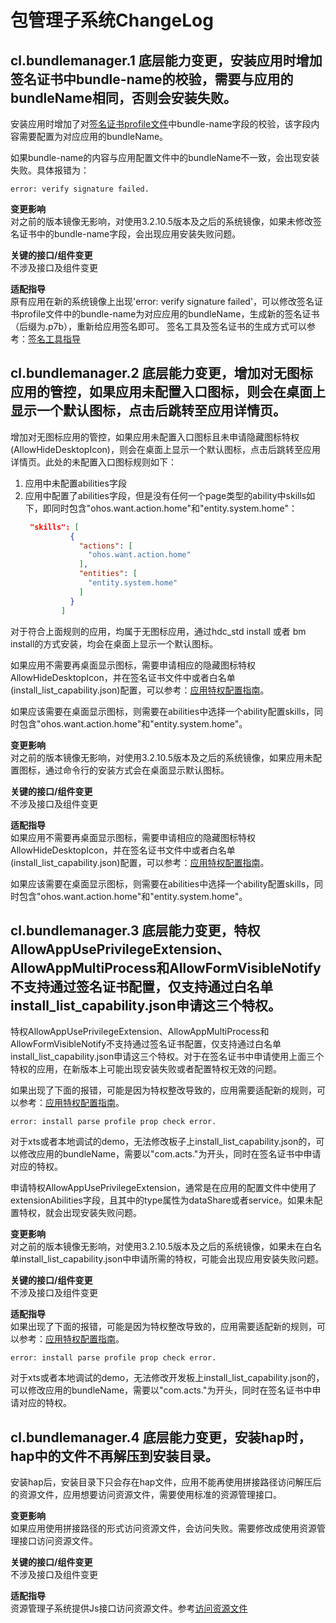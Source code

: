 # 包管理子系统ChangeLog

## cl.bundlemanager.1 底层能力变更，安装应用时增加签名证书中bundle-name的校验，需要与应用的bundleName相同，否则会安装失败。

安装应用时增加了对[签名证书profile文件](../../../application-dev/security/app-provision-structure.md)中bundle-name字段的校验，该字段内容需要配置为对应应用的bundleName。

如果bundle-name的内容与应用配置文件中的bundleName不一致，会出现安装失败。具体报错为：
```
error: verify signature failed.
```

**变更影响**<br>
对之前的版本镜像无影响，对使用3.2.10.5版本及之后的系统镜像，如果未修改签名证书中的bundle-name字段，会出现应用安装失败问题。

**关键的接口/组件变更**<br>
不涉及接口及组件变更

**适配指导**<br>
原有应用在新的系统镜像上出现'error: verify signature failed'，可以修改签名证书profile文件中的bundle-name为对应应用的bundleName，生成新的签名证书（后缀为.p7b），重新给应用签名即可。
签名工具及签名证书的生成方式可以参考：[签名工具指导](../../../application-dev/security/hapsigntool-guidelines.md)

## cl.bundlemanager.2 底层能力变更，增加对无图标应用的管控，如果应用未配置入口图标，则会在桌面上显示一个默认图标，点击后跳转至应用详情页。

增加对无图标应用的管控，如果应用未配置入口图标且未申请隐藏图标特权(AllowHideDesktopIcon)，则会在桌面上显示一个默认图标，点击后跳转至应用详情页。此处的未配置入口图标规则如下：
1. 应用中未配置abilities字段
2. 应用中配置了abilities字段，但是没有任何一个page类型的ability中skills如下，即同时包含"ohos.want.action.home"和"entity.system.home"：
    ```json
     "skills": [
              {
                "actions": [
                  "ohos.want.action.home"
                ],
                "entities": [
                  "entity.system.home"
                ]
              }
            ]
    ```
对于符合上面规则的应用，均属于无图标应用，通过hdc_std install 或者 bm install的方式安装，均会在桌面上显示一个默认图标。

如果应用不需要再桌面显示图标，需要申请相应的隐藏图标特权AllowHideDesktopIcon，并在签名证书文件中或者白名单(install_list_capability.json)配置，可以参考：[应用特权配置指南](../../../device-dev/subsystems/subsys-app-privilege-config-guide.md)。

如果应该需要在桌面显示图标，则需要在abilities中选择一个ability配置skills，同时包含"ohos.want.action.home"和"entity.system.home"。

**变更影响**<br>
对之前的版本镜像无影响，对使用3.2.10.5版本及之后的系统镜像，如果应用未配置图标，通过命令行的安装方式会在桌面显示默认图标。

**关键的接口/组件变更**<br>
不涉及接口及组件变更

**适配指导**<br>
如果应用不需要再桌面显示图标，需要申请相应的隐藏图标特权AllowHideDesktopIcon，并在签名证书文件中或者白名单(install_list_capability.json)配置，可以参考：[应用特权配置指南](../../../device-dev/subsystems/subsys-app-privilege-config-guide.md)。

如果应该需要在桌面显示图标，则需要在abilities中选择一个ability配置skills，同时包含"ohos.want.action.home"和"entity.system.home"。

## cl.bundlemanager.3 底层能力变更，特权AllowAppUsePrivilegeExtension、AllowAppMultiProcess和AllowFormVisibleNotify不支持通过签名证书配置，仅支持通过白名单install_list_capability.json申请这三个特权。

特权AllowAppUsePrivilegeExtension、AllowAppMultiProcess和AllowFormVisibleNotify不支持通过签名证书配置，仅支持通过白名单install_list_capability.json申请这三个特权。对于在签名证书中申请使用上面三个特权的应用，在新版本上可能出现安装失败或者配置特权无效的问题。

如果出现了下面的报错，可能是因为特权整改导致的，应用需要适配新的规则，可以参考：[应用特权配置指南](../../../device-dev/subsystems/subsys-app-privilege-config-guide.md)。
```
error: install parse profile prop check error.
```

对于xts或者本地调试的demo，无法修改板子上install_list_capability.json的，可以修改应用的bundleName，需要以"com.acts."为开头，同时在签名证书中申请对应的特权。

申请特权AllowAppUsePrivilegeExtension，通常是在应用的配置文件中使用了extensionAbilities字段，且其中的type属性为dataShare或者service。如果未配置特权，就会出现安装失败问题。

**变更影响**<br>
对之前的版本镜像无影响，对使用3.2.10.5版本及之后的系统镜像，如果未在白名单install_list_capability.json中申请所需的特权，可能会出现应用安装失败问题。

**关键的接口/组件变更**<br>
不涉及接口及组件变更

**适配指导**<br>
如果出现了下面的报错，可能是因为特权整改导致的，应用需要适配新的规则，可以参考：[应用特权配置指南](../../../device-dev/subsystems/subsys-app-privilege-config-guide.md)。
```
error: install parse profile prop check error.
```

对于xts或者本地调试的demo，无法修改开发板上install_list_capability.json的，可以修改应用的bundleName，需要以"com.acts."为开头，同时在签名证书中申请对应的特权。

## cl.bundlemanager.4 底层能力变更，安装hap时，hap中的文件不再解压到安装目录。

安装hap后，安装目录下只会存在hap文件，应用不能再使用拼接路径访问解压后的资源文件，应用想要访问资源文件，需要使用标准的资源管理接口。

**变更影响**<br>
如果应用使用拼接路径的形式访问资源文件，会访问失败。需要修改成使用资源管理接口访问资源文件。

**关键的接口/组件变更**<br>
不涉及接口及组件变更

**适配指导**<br>
资源管理子系统提供Js接口访问资源文件。参考[访问资源文件](https://gitee.com/openharmony/docs/blob/master/zh-cn/application-dev/reference/apis/js-apis-resource-manager.md#getrawfilecontent9)
